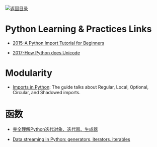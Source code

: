 [![返回目录](https://user-images.githubusercontent.com/5803001/38079637-ff0abcf0-3371-11e8-9b76-ad651620afc7.jpg)](https://github.com/wxyyxc1992/Awesome-Links) 

# Python Learning & Practices Links

- [2015-A Python Import Tutorial for Beginners](https://parg.co/bFN) 

- [2017-How Python does Unicode](https://www.b-list.org/weblog/2017/sep/05/how-python-does-unicode/)

# Modularity

- [Imports in Python](https://github.com/00111000/Imports-in-Python): The guide talks about Regular, Local, Optional, Circular, and Shadowed imports.

# 函数

- [完全理解Python迭代对象、迭代器、生成器](http://foofish.net/blog/109/iterators-vs-generators)
 
- [Data streaming in Python: generators, iterators, iterables](https://rare-technologies.com/data-streaming-in-python-generators-iterators-iterables/)
